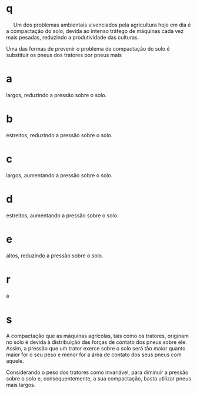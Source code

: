 # q
     Um dos problemas ambientais vivenciados pela agricultura hoje em dia é a compactação do solo, devida ao intenso tráfego de máquinas cada vez mais pesadas, reduzindo a produtividade das culturas.

Uma das formas de prevenir o problema de compactação do solo é substituir os pneus dos tratores por pneus mais

# a
largos, reduzindo a pressão sobre o solo.

# b
estreitos, reduzindo a pressão sobre o solo.

# c
largos, aumentando a pressão sobre o solo.

# d
estreitos, aumentando a pressão sobre o solo.

# e
altos, reduzindo a pressão sobre o solo.

# r
a

# s
A compactação que as máquinas agrícolas, tais como os tratores, originam no solo é devida à distribuição das forças de contato dos pneus sobre ele. Assim, a pressão que um trator exerce sobre o solo será tão maior quanto maior for o seu peso e menor for a área de contato dos seus pneus com aquele.

Considerando o peso dos tratores como invariável, para diminuir a pressão sobre o solo e, consequentemente, a sua compactação, basta utilizar pneus mais largos.
